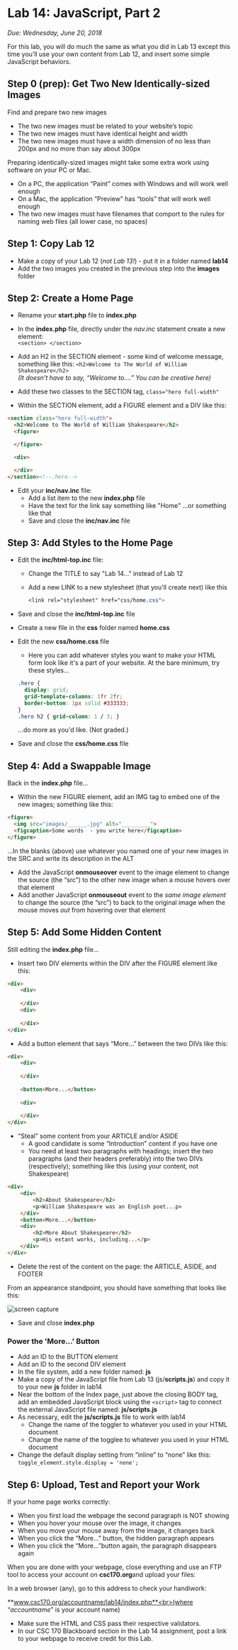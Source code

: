 # Lab 14: JavaScript, Part 2
*Due: Wednesday, June 20, 2018*

For this lab, you will do much the same as what you did in Lab 13 except this time you’ll use your own content from Lab 12, and insert some simple JavaScript behaviors.

## Step 0 (prep): Get Two New Identically-sized Images

Find and prepare two new images

- The two new images must be related to your website’s topic
- The two new images must have identical height and width
- The two new images must have a width dimension of no less than 200px and no more than say about 300px

Preparing identically-sized images might take some extra work using software on your PC or Mac.

- On a PC, the application “Paint” comes with Windows and will work well enough
- On a Mac, the application “Preview” has “tools” that will work well enough
- The two new images must have filenames that comport to the rules for naming web files (all lower case, no spaces)

## Step 1: Copy Lab 12

- Make a copy of your Lab 12 (*not Lab 13!*) - put it in a folder named **lab14**
- Add the two images you created in the previous step into the **images** folder

## Step 2: Create a Home Page

- Rename your **start.php** file to **index.php**
- In the **index.php** file, directly under the *nav.inc* statement create a new element:<br> `<section> </section>`

- Add an H2 in the SECTION element - some kind of welcome message, something like this: `<h2>Welcome to The World of William Shakespeare</h2>` <br>_(It doesn’t have to say, “Welcome to….”  You can be creative here)_
- Add these two classes to the SECTION tag, `class="hero full-width"`
- Within the SECTION element, add a FIGURE element and a DIV like this:

```html
<section class="hero full-width">
  <h2>Welcome to The World of William Shakespeare</h2>
  <figure>

  </figure>

  <div>

  </div>
</section><!--.hero-->
```

- Edit your **inc/nav.inc** file:
  - Add a list item to the new **index.php** file
  - Have the text for the link say something like "Home" ...or something like that
  - Save and close the **inc/nav.inc** file

## Step 3: Add Styles to the Home Page

- Edit the **inc/html-top.inc** file:

  - Change the TITLE to say "Lab 14..." instead of Lab 12

  - Add a new LINK to a new stylesheet (that you'll create next) like this

    ```css
    <link rel="stylesheet" href="css/home.css">
    ```

- Save and close the **inc/html-top.inc** file

- Create a new file in the **css** folder named **home.css**

- Edit the new **css/home.css** file

  - Here you can add whatever styles you want to make your HTML form look like it's a part of your website.  At the bare minimum, try these styles...

  ```css
  .hero { 
  	display: grid;
  	grid-template-columns: 1fr 2fr;
  	border-bottom: 1px solid #333333; 
  }
  .hero h2 { grid-column: 1 / 3; }
  ```

  ...do more as you'd like.  (Not graded.)

- Save and close the **css/home.css** file

## Step 4: Add a Swappable Image

Back in the **index.php** file...

- Within the new FIGURE element, add an IMG tag to embed one of the new images; something like this:

```html
<figure>
  <img src="images/______.jpg" alt="_________">
  <figcaption>Some words  - you write here</figcaption>
</figure>
```

…In the blanks (above) use whatever you named one of your new images in the SRC and write its description in the ALT

- Add the JavaScript **onmouseover** event to the image element to change the source (the “src”) to the other new image when a mouse hovers over that element
- Add another JavaScript **onmouseout** event to the *same image element* to change the source (the “src”) to back to the original image when the mouse moves *out* from hovering over that element

## Step 5: Add Some Hidden Content

Still editing the **index.php** file...

- Insert two DIV elements within the DIV after the FIGURE element like this:

```html
<div>
    <div>
       
    </div>
    <div>
        
    </div>
</div>
```

- Add a button element that says “More…” between the two DIVs like this:

```html
<div>
    <div>
       
    </div>
    
    <button>More...</button>
    
    <div>
        
    </div>
</div>
```

- “Steal” some content from your ARTICLE and/or ASIDE
  - A good candidate is some “Introduction” content if you have one
  - You need at least two paragraphs with headings; insert the two paragraphs (and their headers preferably) into the two DIVs (respectively); something like this (using your content, not Shakespeare)

```html
<div>
	<div>
		<h2>About Shakespeare</h2>
		<p>William Shakespeare was an English poet...p>
	</div>
	<button>More...</button>
	<div>
		<h2>More About Shakespeare</h2>
		<p>His extant works, including...</p>
	</div>
</div>
```

- Delete the rest of the content on the page: the ARTICLE, ASIDE, and FOOTER

From an appearance standpoint, you should have something that looks like this:

![screen capture](media\figure1.png)

- Save and close **index.php**

### Power the 'More...' Button
- Add an ID to the BUTTON element
- Add an ID to the second DIV element
- In the file system, add a new folder named: **js**
- Make a copy of the JavaScript file from Lab 13 (js/**scripts.js**) and copy it to your new **js** folder in lab14
- Near the bottom of the Index page, just above the closing BODY tag, add an embedded JavaScript block using the `<script>` tag to connect the external JavaScript file named: **js/scripts.js**
- As necessary, edit the **js/scripts.js** file to work with lab14
  - Change the name of the toggler to whatever you used in your HTML document
  - Change the name of the togglee to whatever you used in your HTML document
- Change the default display setting from “inline” to “none” like this:
`toggle_element.style.display = 'none';`

## Step 6: Upload, Test and Report your Work

If your home page works correctly:

- When you first load the webpage the second paragraph is NOT showing
- When you hover your mouse over the image, it changes
- When you move your mouse away from the image, it changes back
- When you click the “More…” button, the hidden paragraph appears
- When you click the “More…”button again, the paragraph disappears again

When you are done with your webpage, close everything and use an FTP tool to access your account on **csc170.org**and upload your files:

In a web browser (any), go to this address to check your handiwork: 

**www.csc170.org/accountname/lab14/index.php**<br>(where “*accountname*” is your account name)

- Make sure the HTML and CSS pass their respective validators.
- In our CSC 170 Blackboard section in the Lab 14 assignment, post a link to your webpage to receive credit for this Lab.

